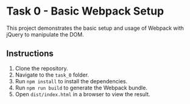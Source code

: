 # Task 0 - Basic Webpack Setup

This project demonstrates the basic setup and usage of Webpack with jQuery to manipulate the DOM.

## Instructions

1. Clone the repository.
2. Navigate to the `task_0` folder.
3. Run `npm install` to install the dependencies.
4. Run `npm run build` to generate the Webpack bundle.
5. Open `dist/index.html` in a browser to view the result.

